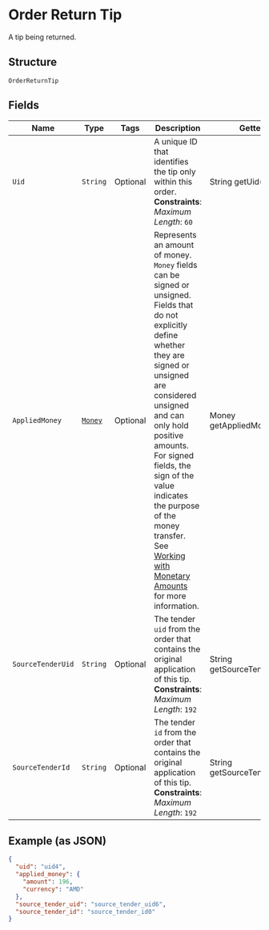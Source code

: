 
# Order Return Tip

A tip being returned.

## Structure

`OrderReturnTip`

## Fields

| Name | Type | Tags | Description | Getter |
|  --- | --- | --- | --- | --- |
| `Uid` | `String` | Optional | A unique ID that identifies the tip only within this order.<br>**Constraints**: *Maximum Length*: `60` | String getUid() |
| `AppliedMoney` | [`Money`](../../doc/models/money.md) | Optional | Represents an amount of money. `Money` fields can be signed or unsigned.<br>Fields that do not explicitly define whether they are signed or unsigned are<br>considered unsigned and can only hold positive amounts. For signed fields, the<br>sign of the value indicates the purpose of the money transfer. See<br>[Working with Monetary Amounts](https://developer.squareup.com/docs/build-basics/working-with-monetary-amounts)<br>for more information. | Money getAppliedMoney() |
| `SourceTenderUid` | `String` | Optional | The tender `uid` from the order that contains the original application of this tip.<br>**Constraints**: *Maximum Length*: `192` | String getSourceTenderUid() |
| `SourceTenderId` | `String` | Optional | The tender `id` from the order that contains the original application of this tip.<br>**Constraints**: *Maximum Length*: `192` | String getSourceTenderId() |

## Example (as JSON)

```json
{
  "uid": "uid4",
  "applied_money": {
    "amount": 196,
    "currency": "AMD"
  },
  "source_tender_uid": "source_tender_uid6",
  "source_tender_id": "source_tender_id0"
}
```

